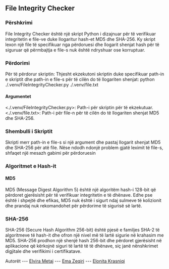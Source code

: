 ## File Integrity Checker
### Përshkrimi
File Integrity Checker është një skript Python i dizajnuar për të verifikuar integritetin e file-ve duke llogaritur hash-et MD5 dhe SHA-256. Ky skript lexon një file të specifikuar nga përdoruesi dhe llogarit shenjat hash për të siguruar që përmbajtja e file-s nuk është ndryshuar ose korruptuar.

### Përdorimi
Për të përdorur skriptin:
Thjesht ekzekutoni skriptin duke specifikuar path-in e skriptit dhe path-in e file-s për të cilën do të llogariten shenjat:
python ./.venv/FileIntegrityChecker.py ./.venv/file.txt

#### Argumentet
<./.venv/FileIntegrityChecker.py>: Path-i për skriptin për të ekzekutuar.
<./.venv/file.txt>: Path-i për file-n për të cilën do të llogariten shenjat MD5 dhe SHA-256.

### Shembulli i Skriptit
Skripti merr path-in e file-s si një argument dhe pastaj llogarit shenjat MD5 dhe SHA-256 për atë file. Nëse ndodh ndonjë problem gjatë leximit të file-s, shfaqet një mesazh gabimi për përdoruesin

### Algoritmet e Hash-it
#### MD5
MD5 (Message Digest Algorithm 5) është një algoritëm hash-i 128-bit që përdoret gjerësisht për të verifikuar integritetin e të dhënave. Edhe pse është i shpejtë dhe efikas, MD5 nuk është i sigurt ndaj sulmeve të kolizionit dhe prandaj nuk rekomandohet për përdorime të sigurisë së lartë.

### SHA-256
SHA-256 (Secure Hash Algorithm 256-bit) është pjesë e familjes SHA-2 të algoritmeve të hash-it dhe ofron një nivel më të lartë sigurie në krahasim me MD5. SHA-256 prodhon një shenjë hash 256-bit dhe përdoret gjerësisht në aplikacione që kërkojnë siguri të lartë të të dhënave, siç janë nënshkrimet digjitale dhe verifikimi i certifikatave.

Autorët
--- [Elvira Metaj](https://github.com/elvirametaj)
--- [Ema Zeqiri](https://github.com/emazech)
--- [Elonita Krasniqi](https://github.com/elonitakrasniqi1)
